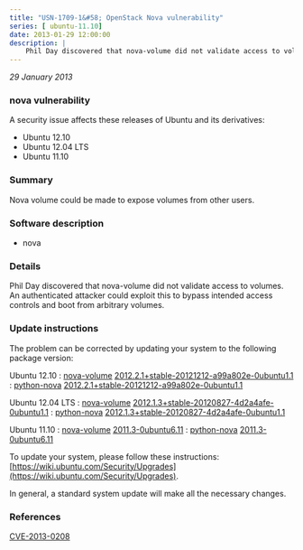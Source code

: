 ```yaml
---
title: "USN-1709-1&#58; OpenStack Nova vulnerability"
series: [ ubuntu-11.10]
date: 2013-01-29 12:00:00
description: |
    Phil Day discovered that nova-volume did not validate access to volumes. An authenticated attacker could exploit this to bypass intended access controls and boot from arbitrary volumes. 
--- 
```

 
 

*29 January 2013*

### nova vulnerability

A security issue affects these releases of Ubuntu and its derivatives:

* Ubuntu 12.10
* Ubuntu 12.04 LTS
* Ubuntu 11.10

### Summary

Nova volume could be made to expose volumes from other users. 

### Software description

* nova 

### Details

Phil Day discovered that nova-volume did not validate access to volumes. An authenticated attacker could exploit this to bypass intended access controls and boot from arbitrary volumes. 

### Update instructions

The problem can be corrected by updating your system to the following package version:

Ubuntu 12.10
 : [nova-volume](https://launchpad.net/ubuntu/+source/nova) <span> [2012.2.1+stable-20121212-a99a802e-0ubuntu1.1](https://launchpad.net/ubuntu/+source/nova/2012.2.1+stable-20121212-a99a802e-0ubuntu1.1) </span> 
 : [python-nova](https://launchpad.net/ubuntu/+source/nova) <span> [2012.2.1+stable-20121212-a99a802e-0ubuntu1.1](https://launchpad.net/ubuntu/+source/nova/2012.2.1+stable-20121212-a99a802e-0ubuntu1.1) </span> 

Ubuntu 12.04 LTS
 : [nova-volume](https://launchpad.net/ubuntu/+source/nova) <span> [2012.1.3+stable-20120827-4d2a4afe-0ubuntu1.1](https://launchpad.net/ubuntu/+source/nova/2012.1.3+stable-20120827-4d2a4afe-0ubuntu1.1) </span> 
 : [python-nova](https://launchpad.net/ubuntu/+source/nova) <span> [2012.1.3+stable-20120827-4d2a4afe-0ubuntu1.1](https://launchpad.net/ubuntu/+source/nova/2012.1.3+stable-20120827-4d2a4afe-0ubuntu1.1) </span> 

Ubuntu 11.10
 : [nova-volume](https://launchpad.net/ubuntu/+source/nova) <span> [2011.3-0ubuntu6.11](https://launchpad.net/ubuntu/+source/nova/2011.3-0ubuntu6.11) </span> 
 : [python-nova](https://launchpad.net/ubuntu/+source/nova) <span> [2011.3-0ubuntu6.11](https://launchpad.net/ubuntu/+source/nova/2011.3-0ubuntu6.11) </span> 

To update your system, please follow these instructions: [https://wiki.ubuntu.com/Security/Upgrades](https://wiki.ubuntu.com/Security/Upgrades).

In general, a standard system update will make all the necessary changes. 

### References

 
 [CVE-2013-0208](http://people.ubuntu.com/~ubuntu-security/cve/CVE-2013-0208)
 

